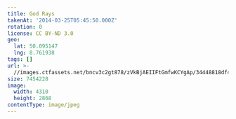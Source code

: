 ```yaml
---
title: God Rays
takenAt: '2014-03-25T05:45:50.000Z'
rotation: 0
license: CC BY-ND 3.0
geo:
  lat: 50.095147
  lng: 8.761938
tags: []
url: >-
  //images.ctfassets.net/bncv3c2gt878/zVkBjAEIIFtGmfwKCYgAp/34448818df4d141d9e6c89b194231ff9/god-rays_14032711934_o
size: 7454228
image:
  width: 4310
  height: 2868
contentType: image/jpeg
---
```


